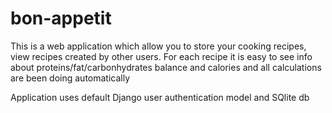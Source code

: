 # bon-appetit

This is a web application which allow you to store your cooking recipes, view recipes created by other users. For each recipe it is easy to see info about proteins/fat/carbonhydrates balance and calories and all calculations are been doing automatically

Application uses default Django user authentication model and SQlite db

